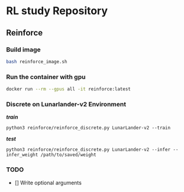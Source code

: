 # RL study Repository

## Reinforce

### Build image
```sh
bash reinforce_image.sh
```
### Run the container with gpu
```sh
docker run --rm --gpus all -it reinforce:latest 
```

### Discrete on Lunarlander-v2 Environment
***train***
```
python3 reinforce/reinforce_discrete.py LunarLander-v2 --train 
```
***test***
```
python3 reinforce/reinforce_discrete.py LunarLander-v2 --infer --infer_weight /path/to/saved/weight
```

### TODO
- [] Write optional arguments
